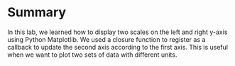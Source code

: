 # Summary

In this lab, we learned how to display two scales on the left and right y-axis using Python Matplotlib. We used a closure function to register as a callback to update the second axis according to the first axis. This is useful when we want to plot two sets of data with different units.
